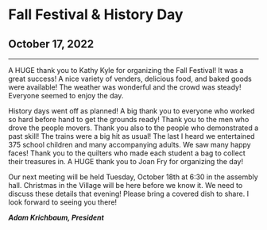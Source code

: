 # Fall Festival & History Day

## October 17, 2022

---

A HUGE thank you to Kathy Kyle for organizing the Fall Festival! It was a great success! A nice variety of venders, delicious food, and baked goods were available! The weather was wonderful and the crowd was steady! Everyone seemed to enjoy the day.

History days went off as planned! A big thank you to everyone who worked so hard before hand to get the grounds ready! Thank you to the men who drove the people movers. Thank you also to the people who demonstrated a past skill! The trains were a big hit as usual! The last I heard we entertained 375 school children and many accompanying adults. We saw many happy faces! Thank you to the quilters who made each student a bag to collect
their treasures in. A HUGE thank you to Joan Fry for organizing the day!

Our next meeting will be held Tuesday, October 18th at 6:30 in the assembly hall. Christmas in the Village will be here before we know it. We need to discuss these details that evening! Please bring a covered dish to share. I look forward to seeing you there!

***Adam Krichbaum, President***

